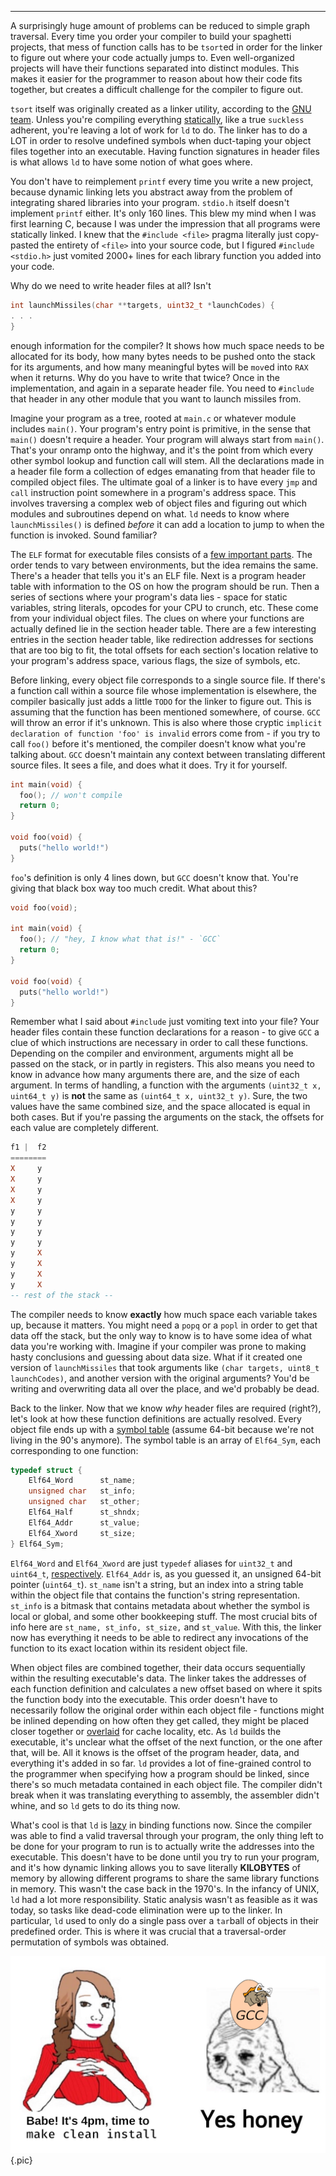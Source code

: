 
---
A surprisingly huge amount of problems can be reduced to simple graph traversal. Every time you order your compiler to build your spaghetti projects, that mess of function calls has to be `tsort`ed in order for the linker to figure out where your code actually jumps to. Even well-organized projects will have their functions separated into distinct modules. This makes it easier for the programmer to reason about how their code fits together, but creates a difficult challenge for the compiler to figure out. 


`tsort` itself was originally created as a linker utility, according to the [GNU team](https://www.gnu.org/software/coreutils/manual/html_node/tsort-background.html). Unless you're compiling everything [statically](https://sta.li), like a true `suckless` adherent, you're leaving a lot of work for `ld` to do. The linker has to do a LOT in order to resolve undefined symbols when duct-taping your object files together into an executable. Having function signatures in header files is what allows `ld` to have some notion of what goes where. 

You don't have to reimplement `printf` every time you write a new project, because dynamic linking lets you abstract away from the problem of integrating shared libraries into your program. `stdio.h` itself doesn't implement `printf` either. It's only 160 lines. This blew my mind when I was first learning C, because I was under the impression that all programs were statically linked. I knew that the `#include <file>` pragma literally just copy-pasted the entirety of `<file>` into your source code, but I figured `#include <stdio.h>` just vomited 2000+ lines for each library function you added into your code.

Why do we need to write header files at all? Isn't 
```C
int launchMissiles(char **targets, uint32_t *launchCodes) {
. . .
}
```

enough information for the compiler? It shows how much space needs to be allocated for its body, how many bytes needs to be pushed onto the stack for its arguments, and how many meaningful bytes will be `mov`ed into `RAX` when it returns. Why do you have to write that twice? Once in the implementation, and again in a separate header file. You need to `#include` that header in any other module that you want to launch missiles from.

Imagine your program as a tree, rooted at `main.c` or whatever module includes `main()`. Your program's entry point is primitive, in the sense that `main()` doesn't require a header. Your program will always start from `main()`. That's your onramp onto the highway, and it's the point from which every other symbol lookup and function call will stem. All the declarations made in a header file form a collection of edges emanating from that header file to compiled object files. The ultimate goal of a linker is to have every `jmp` and `call` instruction point somewhere in a program's address space. This involves traversing a complex web of object files and figuring out which modules and subroutines depend on what. `ld` needs to know where `launchMissiles()` is defined *before* it can add a location to jump to when the function is invoked. Sound familiar?

The `ELF` format for executable files consists of a [few important parts](https://refspecs.linuxbase.org/elf/gabi4+/ch4.intro.html). The order tends to vary between environments, but the idea remains the same. There's a header that tells you it's an ELF file. Next is a program header table with information to the OS on how the program should be run. Then a series of sections where your program's data lies - space for static variables, string literals, opcodes for your CPU to crunch, etc. These come from your individual object files. The clues on where your functions are actually defined lie in the section header table. There are a few interesting entries in the section header table, like redirection addresses for sections that are too big to fit, the total offsets for each section's location relative to your program's address space, various flags, the size of symbols, etc.

Before linking, every object file corresponds to a single source file. If there's a function call within a source file whose implementation is elsewhere, the compiler basically just adds a little `TODO` for the linker to figure out. This is assuming that the function has been mentioned somewhere, of course. `GCC` will throw an error if it's unknown. This is also where those cryptic `implicit declaration of function 'foo' is invalid` errors come from - if you try to call `foo()` before it's mentioned, the compiler doesn't know what you're talking about. `GCC` doesn't maintain any context between translating different source files. It sees a file, and does what it does. Try it for yourself. 

```c
int main(void) {
  foo(); // won't compile
  return 0;
}

void foo(void) {
  puts("hello world!")
}
```

`foo`'s definition is only 4 lines down, but `GCC` doesn't know that. You're giving that black box way too much credit. What about this?

```c
void foo(void);

int main(void) {
  foo(); // "hey, I know what that is!" - `GCC`
  return 0;
}

void foo(void) {
  puts("hello world!")
}
```

Remember what I said about `#include` just vomiting text into your file? Your header files contain these function declarations for a reason - to give `GCC` a clue of which instructions are necessary in order to call these functions. Depending on the compiler and environment, arguments might all be passed on the stack, or in partly in registers. This also means you need to know in advance how many arguments there are, and the size of each argument. In terms of handling, a function with the arguments `(uint32_t x, uint64_t y)` is **not** the same as `(uint64_t x, uint32_t y)`. Sure, the two values have the same combined size, and the space allocated is equal in both cases. But if you're passing the arguments on the stack, the offsets for each value are completely different.

``` haskell
f1 |  f2
========
X     y
X     y
X     y
X     y
y     y
y     y
y     y
y     y
y     X
y     X
y     X
y     X
-- rest of the stack --

```
The compiler needs to know **exactly** how much space each variable takes up, because it matters. You might need a `popq` or a `popl` in order to get that data off the stack, but the only way to know is to have some idea of what data you're working with. Imagine if your compiler was prone to making hasty conclusions and guessing about data size. What if it created one version of `launchMissiles` that took arguments like `(char targets, uint8_t launchCodes)`, and another version with the original arguments? You'd be writing and overwriting data all over the place, and we'd probably be dead.

Back to the linker. Now that we know *why* header files are required (right?), let's look at how these function definitions are actually resolved. Every object file ends up with a [symbol table](https://docs.oracle.com/cd/E23824_01/html/819-0690/chapter6-79797.html) (assume 64-bit because we're not living in the 90's anymore). The symbol table is an array of `Elf64_Sym`, each corresponding to one function:

```c
typedef struct {
    Elf64_Word      st_name;
    unsigned char   st_info;
    unsigned char   st_other;
    Elf64_Half      st_shndx;
    Elf64_Addr      st_value;
    Elf64_Xword     st_size;
} Elf64_Sym;
```

`Elf64_Word` and `Elf64_Xword` are just `typedef` aliases for `uint32_t` and `uint64_t`, [respectively](http://web.mit.edu/freebsd/head/sys/sys/elf64.h). `Elf64_Addr` is, as you guessed it, an unsigned 64-bit pointer (`uint64_t`). `st_name` isn't a string, but an index into a string table within the object file that contains the function's string representation. `st_info` is a bitmask that contains metadata about whether the symbol is local or global, and some other bookkeeping stuff. The most crucial bits of info here are `st_name, st_info, st_size,` and `st_value`. With this, the linker now has everything it needs to be able to redirect any invocations of the function to its exact location within its resident object file.

When object files are combined together, their data occurs sequentially within the resulting executable's data. The linker takes the addresses of each function definition and calculates a new offset based on where it spits the function body into the executable. This order doesn't have to necessarily follow the original order within each object file - functions might be inlined depending on how often they get called, they might be placed closer together or [overlaid](https://ftp.gnu.org/old-gnu/Manuals/ld-2.9.1/html_node/ld_22.html) for cache locality, etc. As `ld` builds the executable, it's unclear what the offset of the next function, or the one after that, will be. All it knows is the offset of the program header, data, and everything it's added in so far. `ld` provides a lot of fine-grained control to the programmer when specifying how a program should be linked, since there's so much metadata contained in each object file. The compiler didn't break when it was translating everything to assembly, the assembler didn't whine, and so `ld` gets to do its thing now. 

What's cool is that `ld` is [lazy](https://ftp.gnu.org/old-gnu/Manuals/ld-2.9.1/html_chapter/ld_3.html#SEC12) in binding functions now. Since the compiler was able to find a valid traversal through your program, the only thing left to be done for your program to run is to actually write the addresses into the executable. This doesn't have to be done until you try to run your program, and it's how dynamic linking allows you to save literally **KILOBYTES** of memory by allowing different programs to share the same library functions in memory. This wasn't the case back in the 1970's. In the infancy of UNIX, `ld` had a lot more responsibility. Static analysis wasn't as feasible as it was today, so tasks like dead-code elimination were up to the linker. In particular, `ld` used to only do a single pass over a `tar`ball of objects in their predefined order. This is where it was crucial that a traversal-order permutation of symbols was obtained. 



![](/images/tsort/yesbabe.png){.pic}
